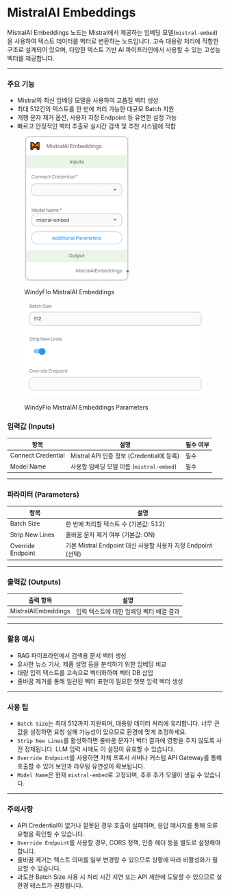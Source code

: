 # MistralAI Embeddings

MistralAI Embeddings 노드는 Mistral에서 제공하는 임베딩 모델(`mistral-embed`)을 사용하여 텍스트 데이터를 벡터로 변환하는 노드입니다. 고속 대용량 처리에 적합한 구조로 설계되어 있으며, 다양한 텍스트 기반 AI 파이프라인에서 사용할 수 있는 고성능 벡터를 제공합니다.

***

### 주요 기능

* Mistral의 최신 임베딩 모델을 사용하여 고품질 벡터 생성
* 최대 512건의 텍스트를 한 번에 처리 가능한 대규모 Batch 지원
* 개행 문자 제거 옵션, 사용자 지정 Endpoint 등 유연한 설정 가능
* 빠르고 안정적인 벡터 추출로 실시간 검색 및 추천 시스템에 적합

<figure><img src="../../../.gitbook/assets/image (13).png" alt=""><figcaption><p>WindyFlo MistralAI Embeddings</p></figcaption></figure>

<figure><img src="../../../.gitbook/assets/image (14).png" alt=""><figcaption><p>WindyFlo MistralAI Embeddings Parameters</p></figcaption></figure>

### 입력값 (Inputs)

| 항목                 | 설명                                 | 필수 여부 |
| ------------------ | ---------------------------------- | ----- |
| Connect Credential | Mistral API 인증 정보 (Credential에 등록) | 필수    |
| Model Name         | 사용할 임베딩 모델 이름 (`mistral-embed`)    | 필수    |

***

### 파라미터 (Parameters)

| 항목                | 설명                                              |
| ----------------- | ----------------------------------------------- |
| Batch Size        | 한 번에 처리할 텍스트 수 (기본값: 512)                       |
| Strip New Lines   | 줄바꿈 문자 제거 여부 (기본값: ON)                          |
| Override Endpoint | 기본 Mistral Endpoint 대신 사용할 사용자 지정 Endpoint (선택) |

***

### 출력값 (Outputs)

| 출력 항목               | 설명                      |
| ------------------- | ----------------------- |
| MistralAIEmbeddings | 입력 텍스트에 대한 임베딩 벡터 배열 결과 |

***

### 활용 예시

* RAG 파이프라인에서 검색용 문서 벡터 생성
* 유사한 뉴스 기사, 제품 설명 등을 분석하기 위한 임베딩 비교
* 대량 입력 텍스트를 고속으로 벡터화하여 벡터 DB 삽입
* 줄바꿈 제거를 통해 일관된 벡터 표현이 필요한 챗봇 입력 벡터 생성

***

### 사용 팁

* `Batch Size`는 최대 512까지 지원되며, 대용량 데이터 처리에 유리합니다. 너무 큰 값을 설정하면 요청 실패 가능성이 있으므로 환경에 맞게 조정하세요.
* `Strip New Lines`를 활성화하면 줄바꿈 문자가 벡터 결과에 영향을 주지 않도록 사전 정제됩니다. LLM 입력 시에도 이 설정이 유효할 수 있습니다.
* `Override Endpoint`를 사용하면 자체 프록시 서버나 커스텀 API Gateway를 통해 호출할 수 있어 보안과 라우팅 유연성이 확보됩니다.
* `Model Name`은 현재 `mistral-embed`로 고정되며, 추후 추가 모델이 생길 수 있습니다.

***

### 주의사항

* API Credential이 없거나 잘못된 경우 호출이 실패하며, 응답 메시지를 통해 오류 유형을 확인할 수 있습니다.
* `Override Endpoint`를 사용할 경우, CORS 정책, 인증 헤더 등을 별도로 설정해야 합니다.
* 줄바꿈 제거는 텍스트 의미를 일부 변경할 수 있으므로 상황에 따라 비활성화가 필요할 수 있습니다.
* 과도한 Batch Size 사용 시 처리 시간 지연 또는 API 제한에 도달할 수 있으므로 실환경 테스트가 권장됩니다.
